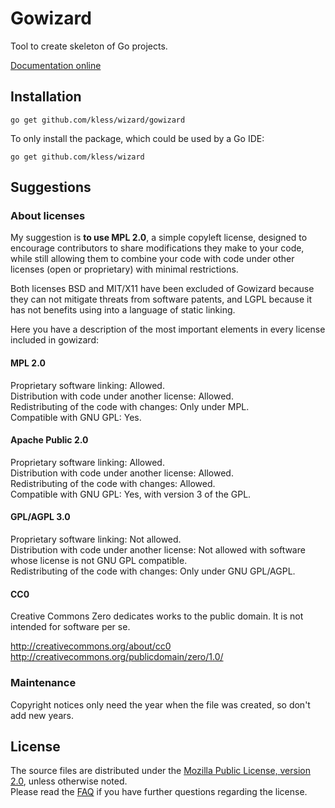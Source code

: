 Gowizard
========
Tool to create skeleton of Go projects.

[Documentation online](http://go.pkgdoc.org/github.com/kless/wizard/gowizard)

## Installation

	go get github.com/kless/wizard/gowizard

To only install the package, which could be used by a Go IDE:

	go get github.com/kless/wizard


## Suggestions

### About licenses

My suggestion is **to use MPL 2.0**, a simple copyleft license, designed to
encourage contributors to share modifications they make to your code, while
still allowing them to combine your code with code under other licenses (open or
proprietary) with minimal restrictions.

Both licenses BSD and MIT/X11 have been excluded of Gowizard because they can
not mitigate threats from software patents, and LGPL because it has not benefits
using into a language of static linking.

Here you have a description of the most important elements in every license
included in gowizard:

#### MPL 2.0

Proprietary software linking: Allowed.  
Distribution with code under another license: Allowed.  
Redistributing of the code with changes: Only under MPL.  
Compatible with GNU GPL: Yes.

#### Apache Public 2.0

Proprietary software linking: Allowed.  
Distribution with code under another license: Allowed.  
Redistributing of the code with changes: Allowed.  
Compatible with GNU GPL: Yes, with version 3 of the GPL.

#### GPL/AGPL 3.0

Proprietary software linking: Not allowed.  
Distribution with code under another license: Not allowed with software whose
license is not GNU GPL compatible.  
Redistributing of the code with changes: Only under GNU GPL/AGPL.

#### CC0

Creative Commons Zero dedicates works to the public domain. It is not intended
for software per se.

http://creativecommons.org/about/cc0  
http://creativecommons.org/publicdomain/zero/1.0/

### Maintenance

Copyright notices only need the year when the file was created, so don't add new
years.


## License

The source files are distributed under the [Mozilla Public License, version 2.0](http://mozilla.org/MPL/2.0/),
unless otherwise noted.  
Please read the [FAQ](http://www.mozilla.org/MPL/2.0/FAQ.html)
if you have further questions regarding the license.
